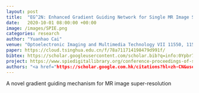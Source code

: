 ```yaml
---
layout: post
title:  "EG^2N: Enhanced Gradient Guiding Network for Single MR Image Super-Resolution"
date:   2020-10-01 08:00:00 +00:00
image: /images/SPIE.png
categories: research
author: "Yuanhao Cai"
venue: "Optoelectronic Imaging and Multimedia Technology VII 11550, 115500I"
paper: https://cloud.tsinghua.edu.cn/f/78a711714198479d991f/
bibtex: https://scholar.googleusercontent.com/scholar.bib?q=info:0Ypbr7hUsEAJ:scholar.google.com/&output=citation&scisdr=CgXzW2SUEOuigV05D_Q:AAGBfm0AAAAAYdk_F_SQj3dkIjwJgXBvV2qlBufad1zw&scisig=AAGBfm0AAAAAYdk_F6L7quH2xdYkcYKhbgQfZCsZ824I&scisf=4&ct=citation&cd=-1&hl=zh-CN
project: https://www.spiedigitallibrary.org/conference-proceedings-of-spie/11550/115500I/EG2N--enhanced-gradient-guiding-network-for-single-MR-image/10.1117/12.2575261.short?SSO=1
authors: "<a href="https://scholar.google.com.hk/citations?hl=zh-CN&user=a_WRvyIAAAAJ">Xiaowan Hu</a>, <strong>Yuanhao Cai</strong>, <a href="https://www.sigs.tsinghua.edu.cn/whq/">Haoqian Wang</a>, Yanbin Peng, <a href="https://yulunzhang.com/">Yulun Zhang</a>"
---
```

A novel gradient guiding mechanism for MR image super-resolution